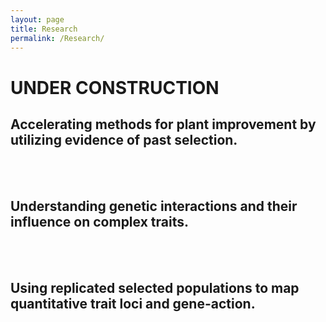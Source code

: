 ```yaml
---
layout: page
title: Research
permalink: /Research/
---
```

# UNDER CONSTRUCTION

## Accelerating methods for plant improvement by utilizing evidence of past selection.

<br/>
<br/>

## Understanding genetic interactions and their influence on complex traits.

<br/>
<br/>

## Using replicated selected populations to map quantitative trait loci and gene-action.

<br/>
<br/>

